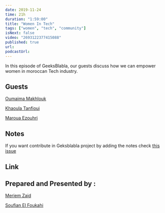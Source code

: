 ```yaml
---
date: 2019-11-24
time: 21h
duration: "1:59:00"
title: "Women In Tech"
tags: ["women", "tech", "community"]
isNext: false
video: "2693122377415088"
published: true
url:
podcastUrl:
---
```


In this episode of GeeksBlabla, our guests discuss how we can empower women in moroccan Tech industry.

## Guests

[Oumaima Makhlouk](https://www.facebook.com/oumi.makhlouk)

[Khaoula Tanfioui](https://www.linkedin.com/in/khaoula-tanfioui-9b15a310a/)

[Maroua Ezouhri](https://www.facebook.com/profile.php?id=100004033238021)

## Notes

If you want contribute in Geksblabla project by adding the notes check [this issue](https://github.com/DevC-Casa/geeksblabla.com/issues/23)

## Link

## Prepared and Presented by :

[Meriem Zaid](https://www.facebook.com/MeriemZaid)

[Soufian El Foukahi](https://twitter.com/souffanda)
